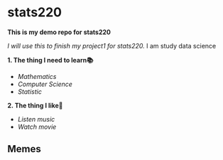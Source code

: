 # stats220
**This is my demo repo for stats220**
<!--- reason --->
*I will use this to finish my project1 for stats220.*
I am study data science
<!--- numbered lists --->
**1. The thing I need to learn📚**
<!--- unordered lists --->
* *Mathematics*
* *Computer Science*
* *Statistic*
<!--- numbered lists --->
**2. The thing I like🥰**
<!--- unordered lists --->
* *Listen music*
* *Watch movie*
## Memes
